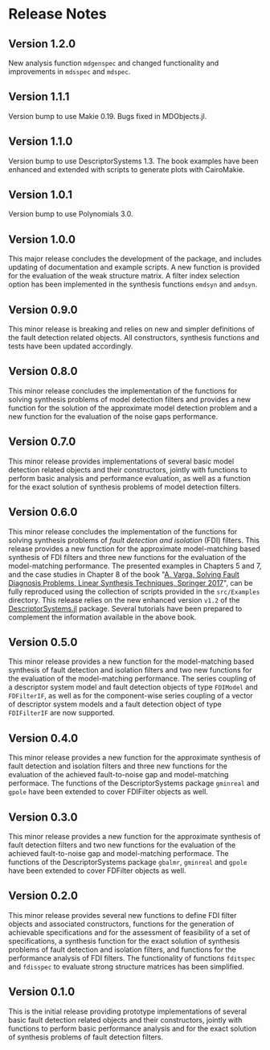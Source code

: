 # Release Notes

## Version 1.2.0

New analysis function `mdgenspec` and changed functionality and improvements in `mdsspec` and `mdspec`.  

## Version 1.1.1

Version bump to use Makie 0.19. Bugs fixed in MDObjects.jl.

## Version 1.1.0

Version bump to use DescriptorSystems 1.3. The book examples have been enhanced and 
extended with scripts to generate plots with CairoMakie.

## Version 1.0.1

Version bump to use Polynomials 3.0.

## Version 1.0.0 

This major release concludes the development of the package, and includes updating of documentation and example scripts. A new function is provided for the evaluation of the weak structure matrix. A filter index selection option has been implemented in the synthesis functions `emdsyn` and `amdsyn`.

## Version 0.9.0 

This minor release is breaking and relies on new and simpler definitions of the fault detection related objects. All constructors, synthesis functions and tests have been updated accordingly. 

## Version 0.8.0 

This minor release concludes the implementation of the functions for solving synthesis problems of 
model detection filters and provides a new function for the solution of the approximate model detection problem and a new function for the evaluation of the noise gaps performance. 

## Version 0.7.0 

This minor release provides implementations of several basic model detection related objects and their constructors, jointly with functions to perform basic analysis and performance evaluation, as well as a function for the exact solution of synthesis problems of model detection filters. 

## Version 0.6.0 

This minor release concludes the implementation of the functions for solving synthesis problems of _fault detection and isolation_ (FDI) filters. This release provides a new function for the approximate model-matching based synthesis of FDI filters and three new functions for the evaluation of the model-matching performance. The presented examples in Chapters 5 and 7, and the case studies in Chapter 8 of the book 
"[A. Varga, Solving Fault Diagnosis Problems, Linear Synthesis Techniques, Springer 2017](https://www.springer.com/us/book/9783319515588)", can be fully reproduced using the collection of scripts provided in the `src/Examples` directory.  This release relies on the new enhanced version `v1.2` of the [DescriptorSystems.jl](https://github.com/andreasvarga/DescriptorSystems.jl) package. Several tutorials have been prepared to complement the information available in the above book.

## Version 0.5.0 

This minor release provides a new function for the model-matching based synthesis of fault detection and isolation filters and two new functions for the evaluation of the model-matching performance. The series coupling of a descriptor system model and fault detection objects of type `FDIModel` and `FDFilterIF`, as well as for the component-wise series coupling of a vector of descriptor system models and a fault detection object of type `FDIFilterIF` are now supported. 

## Version 0.4.0 

This minor release provides a new function for the approximate synthesis of fault detection and isolation filters and three new functions for the evaluation of the achieved fault-to-noise gap and model-matching performace. The functions of the DescriptorSystems package  `gminreal` and `gpole` have been extended to cover FDIFilter objects as well. 

## Version 0.3.0 

This minor release provides a new function for the approximate synthesis of fault detection filters and two new functions for the evaluation of the achieved fault-to-noise gap and model-matching performace. The functions of the DescriptorSystems package  `gbalmr`, `gminreal` and `gpole` have been extended to cover FDFilter objects as well. 

## Version 0.2.0 

This minor release provides several new functions to define FDI filter objects and associated constructors, functions for the generation of achievable specifications and for the assessment of feasibility of a set of specifications, a synthesis function for the exact solution of synthesis problems of fault detection and isolation filters, and functions for the performance analysis of FDI filters. The functionality of functions `fditspec` and `fdisspec` to evaluate strong structure matrices has been simplified.

## Version 0.1.0

This is the initial release providing prototype implementations of several basic fault detection related objects and their constructors, jointly with functions to perform basic performance analysis and for the exact solution of synthesis problems of fault detection filters.  
